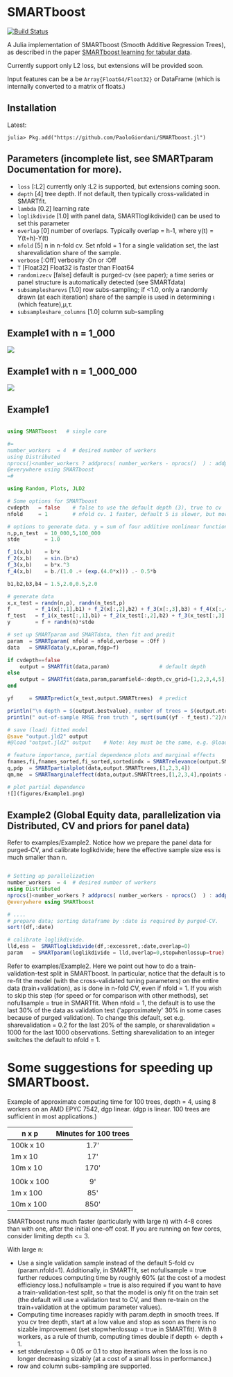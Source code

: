 # SMARTboost

[![Build Status](https://github.com/PaoloGiordani/SMARTboost.jl/workflows/CI/badge.svg)](https://github.com/PaoloGiordani/SMARTboost.jl/actions)

A Julia implementation of SMARTboost (Smooth Additive Regression Trees), as described in the paper [SMARTboost learning for tabular data](https://SSRN/https://ssrn.com/abstract=3975543).

Currently support only L2 loss, but extensions will be provided soon.

Input features can be a be `Array{Float64/Float32}` or DataFrame (which is internally converted to a matrix of floats.)

## Installation

Latest:

```julia-repl
julia> Pkg.add("https://github.com/PaoloGiordani/SMARTboost.jl")
```

## Parameters (incomplete list, see SMARTparam Documentation for more).

- `loss`              [:L2] currently only :L2 is supported, but extensions coming soon.
- `depth`             [4] tree depth. If not default, then typically cross-validated in SMARTfit.
- `lambda`            [0.2] learning rate
- `loglikdivide`      [1.0] with panel data, SMARTloglikdivide() can be used to set this parameter
- `overlap`           [0] number of overlaps. Typically overlap = h-1, where y(t) = Y(t+h)-Y(t)
- `nfold`             [5] n in n-fold cv. Set nfold = 1 for a single validation set, the last sharevalidation share of the sample.
- `verbose`           [:Off] verbosity :On or :Off
- `T`                 [Float32] Float32 is faster than Float64
- `randomizecv`       [false] default is purged-cv (see paper); a time series or panel structure is automatically detected (see SMARTdata)
- `subsamplesharevs`  [1.0] row subs-sampling; if <1.0, only a randomly drawn (at each iteration) share of the sample is used in determining ι (which feature),μ,τ.
- `subsampleshare_columns`  [1.0] column sub-sampling

## Example1 with n = 1_000
![](figures/Example1_1k.png)

## Example1 with n = 1_000_000
![](figures/Example1_1m.png)

## Example1

```julia

using SMARTboost   # single core

#=
number_workers  = 4  # desired number of workers
using Distributed
nprocs()<number_workers ? addprocs( number_workers - nprocs()  ) : addprocs(0)
@everywhere using SMARTboost
=#

using Random, Plots, JLD2

# Some options for SMARTboost
cvdepth   = false    # false to use the default depth (3), true to cv
nfold     = 1        # nfold cv. 1 faster, default 5 is slower, but more accurate.

# options to generate data. y = sum of four additive nonlinear functions + Gaussian noise(0,stde^2)
n,p,n_test  = 10_000,5,100_000
stde        = 1.0

f_1(x,b)    = b*x
f_2(x,b)    = sin.(b*x)
f_3(x,b)    = b*x.^3
f_4(x,b)    = b./(1.0 .+ (exp.(4.0*x))) .- 0.5*b

b1,b2,b3,b4 = 1.5,2.0,0.5,2.0

# generate data
x,x_test = randn(n,p), randn(n_test,p)
f        = f_1(x[:,1],b1) + f_2(x[:,2],b2) + f_3(x[:,3],b3) + f_4(x[:,4],b4)
f_test   = f_1(x_test[:,1],b1) + f_2(x_test[:,2],b2) + f_3(x_test[:,3],b3) + f_4(x_test[:,4],b4)
y        = f + randn(n)*stde

# set up SMARTparam and SMARTdata, then fit and predit
param  = SMARTparam( nfold = nfold,verbose = :Off )
data   = SMARTdata(y,x,param,fdgp=f)

if cvdepth==false
    output = SMARTfit(data,param)                # default depth
else
    output = SMARTfit(data,param,paramfield=:depth,cv_grid=[1,2,3,4,5],stopwhenlossup=true)  # starts at depth = 1, stops as soon as loss increases
end

yf     = SMARTpredict(x_test,output.SMARTtrees)  # predict

println("\n depth = $(output.bestvalue), number of trees = $(output.ntrees) ")
println(" out-of-sample RMSE from truth ", sqrt(sum((yf - f_test).^2)/n_test) )

# save (load) fitted model
@save "output.jld2" output
#@load "output.jld2" output    # Note: key must be the same, e.g. @load "output.jld2" output2 is a KeyError

# feature importance, partial dependence plots and marginal effects
fnames,fi,fnames_sorted,fi_sorted,sortedindx = SMARTrelevance(output.SMARTtrees,data)
q,pdp  = SMARTpartialplot(data,output.SMARTtrees,[1,2,3,4])
qm,me  = SMARTmarginaleffect(data,output.SMARTtrees,[1,2,3,4],npoints = 40)

# plot partial dependence
![](figures/Example1.png)

```

## Example2 (Global Equity data, parallelization via Distributed, CV and priors for panel data)

Refer to examples/Example2. Notice how we prepare the panel data for purged-CV, and calibrate loglikdivide; here the effective sample size ess is much smaller than n.

```julia

# Setting up parallelization
number_workers  = 4  # desired number of workers
using Distributed
nprocs()<number_workers ? addprocs( number_workers - nprocs()  ) : addprocs(0)
@everywhere using SMARTboost

# ....
# prepare data; sorting dataframe by :date is required by purged-CV.
sort!(df,:date)

# calibrate loglikdivide.
lld,ess =  SMARTloglikdivide(df,:excessret,:date,overlap=0)
param   = SMARTparam(loglikdivide = lld,overlap=0,stopwhenlossup=true) # in CV, stop as soon as loss increases


```

Refer to examples/Example2. Here we point out how to do a train-validation-test split in SMARTboost.
In particular, notice that the default is to re-fit the model (with the cross-validated tuning parameters) on the entire data (train+validation), as is done in n-fold CV, even if nfold = 1. If you wish to skip this step (for speed or for comparison with other methods), set nofullsample = true in SMARTfit.
When nfold = 1, the default is to use the last 30% of the data as validation test ('approximately' 30% in some cases because of purged validation). To change this default, set e.g. sharevalidation = 0.2 for the last 20% of the sample, or sharevalidation = 1000 for the last 1000 observations. Setting sharevalidation to an integer switches the default to nfold = 1.

# Some suggestions for speeding up SMARTboost.

Example of approximate computing time for 100 trees, depth = 4, using 8 workers on an AMD EPYC 7542, dgp  linear. (dgp is linear. 100 trees are sufficient in most applications.)

| n x p             |  Minutes for 100 trees |
|-------------------|:----------------------:|
| 100k x 10         |      1.7'              |
| 1m x 10           |       17'              |
| 10m x 10          |      170'              |
|                   |                        |
| 100k x 100        |       9'               |
| 1m x 100          |      85'               |
| 10m x 100         |     850'               |


SMARTboost runs much faster (particularly with large n) with 4-8 cores than with one, after the initial one-off cost.
If you are running on few cores, consider limiting depth <= 3.

With large n:
- Use a single validation sample instead of the default 5-fold cv (param.nfold=1). Additionally, in SMARTfit, set nofullsample = true further reduces computing time by roughly 60% (at the cost of a modest efficiency loss.) nofullsample = true is also required if you want to have a train-validation-test split, so that the model is only fit on the train set (the default will use a validation test to CV, and then re-train on the train+validation at the optimum parameter values).
- Computing time increases rapidly with param.depth in smooth trees. If you cv tree depth, start at a low value and stop as soon as there is
  no sizable improvement (set stopwhenlossup = true in SMARTfit). With 8 workers, as a rule of thumb, computing times double if depth <- depth + 1.
- set stderulestop = 0.05 or 0.1 to stop iterations when the loss is no longer decreasing sizably (at a cost of a small loss in performance.)
- row and column subs-sampling are supported.
